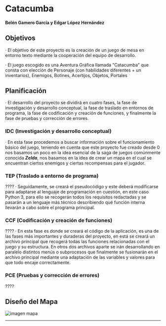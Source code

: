 # Catacumba
#### Belén Gamero García y Edgar López Hernández

## Objetivos
· El objetivo de este proyecto es la creación de un juego de mesa en entorno texto mediante la cooperación del equipo de desarrollo.

· El juego escogido es una Aventura Gráfica llamada "Catacumba" que consta con elección de Personaje (con habilidades diferentes + un inventarios), Enemigos, Botines, Acertijos, Objetos, Portales

## Planificación
· El desarrollo del proyecto se dividirá en cuatro fases, la fase de investigación y desarrollo conceptual, la fase de traslado en entornos de programa, la fase de codificación y creación de funciones, y finalmente la fase de pruebas y corrección de errores.

### IDC (Investigación y desarrollo conceptual)
· En esta fase procedemos a buscar información sobre el funcionamiento básico del juego, teniendo en cuenta que este proyecto fue creado desde 0 nos basamos un poco en la idea esencial de la saga de juegos comúnmente conocida ***Zelda***, nos basamos en la idea de crear un mapa en el cual se encuentran ciertos enemigos y ciertas recompensas para el jugador. 

### TEP (Traslado a entorno de programa)
????
· Seguidamente, se creará el pseudocódigo y este deberá modificarse para adaptarse al lenguaje de programación en cuestión, en este caso Python 3, para ello se recogerán todos los requisitos redactadas y se pasarán a un lenguaje más técnico describiendo qué función interna llevarán a cabo sobre el programa principal.

### CCF (Codificación y creación de funciones)
????
· En esta fase es donde se creará el código de la aplicación, es una de las fases más importantes y duraderas del proyecto, en está se creará un archivo principal que recogerá todas las funciones relacionadas con el juego y su estructura. En otros dos archivos aparte se irán desarrollando en paralelo distintos menús o subprocesos que finalmente se fusionarán en el archivo principal mediante una adaptación de las variables y valores para que todo encaje correctamente.

### PCE (Pruebas y corrección de errores)
????

## Diseño del Mapa
![imagen mapa](https://user-images.githubusercontent.com/91567318/212721393-586852ce-3da6-491f-9f3f-64e9a41b99fd.png)

---
